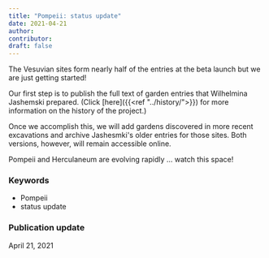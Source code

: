 ```yaml
---
title: "Pompeii: status update"
date: 2021-04-21
author: 
contributor: 
draft: false
---
```


The Vesuvian sites form nearly half of the entries at the beta launch but we are just getting started!  

Our first step is to publish the full text of garden entries that Wilhelmina Jashemski  prepared. (Click [here]({{<ref "../history/">}}) for more information on the history of the project.)

Once we accomplish this, we will add gardens discovered in more recent excavations and archive Jashesmki's older entries for those sites. Both versions, however, will remain accessible online.  

Pompeii and Herculaneum are evolving rapidly ... watch this space!

### Keywords
- Pompeii
- status update

### Publication update
April 21, 2021
